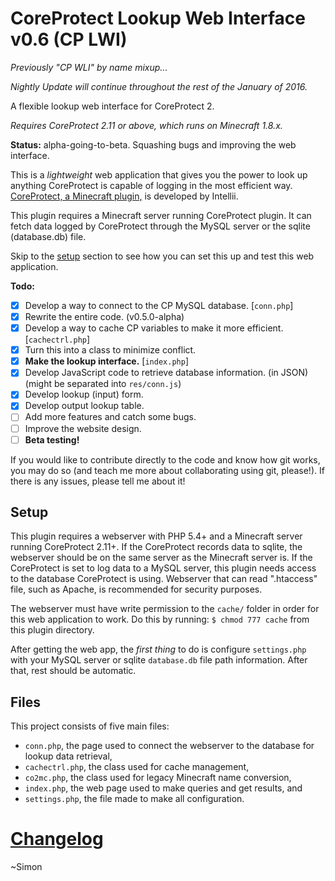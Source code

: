 CoreProtect Lookup Web Interface v0.6 (CP LWI)
=========================================
_Previously "CP WLI" by name mixup..._

_Nightly Update will continue throughout the rest of the January of 2016._

A flexible lookup web interface for CoreProtect 2.

_Requires CoreProtect 2.11 or above, which runs on Minecraft 1.8.x._

**Status:** alpha-going-to-beta.  Squashing bugs and improving the web interface.

This is a _lightweight_ web application that gives you the power to look up anything CoreProtect is capable of logging in the most efficient way.  [CoreProtect, a Minecraft plugin,](http://dev.bukkit.org/bukkit-plugins/coreprotect/) is developed by Intellii.

This plugin requires a Minecraft server running CoreProtect plugin.  It can fetch data logged by CoreProtect through the MySQL server or the sqlite (database.db) file.

Skip to the [setup](#setup) section to see how you can set this up and test this web application.

**Todo:**
- [X] Develop a way to connect to the CP MySQL database. [`conn.php`]
 - [X] Rewrite the entire code. (v0.5.0-alpha)
- [X] Develop a way to cache CP variables to make it more efficient. [`cachectrl.php`]
 - [X] Turn this into a class to minimize conflict.
- [X] **Make the lookup interface.** [`index.php`]
 - [X] Develop JavaScript code to retrieve database information. (in JSON) (might be separated into `res/conn.js`)
 - [X] Develop lookup (input) form.
 - [X] Develop output lookup table.
 - [ ] Add more features and catch some bugs.
 - [ ] Improve the website design.
- [ ] **Beta testing!**

If you would like to contribute directly to the code and know how git works, you may do so (and teach me more about collaborating using git, please!).  If there is any issues, please tell me about it!

## Setup
This plugin requires a webserver with PHP 5.4+ and a Minecraft server running CoreProtect 2.11+.  If the CoreProtect records data to sqlite, the webserver should be on the same server as the Minecraft server is.  If the CoreProtect is set to log data to a MySQL server, this plugin needs access to the database CoreProtect is using.  Webserver that can read ".htaccess" file, such as Apache, is recommended for security purposes.

The webserver must have write permission to the `cache/` folder in order for this web application to work.  Do this by running:
`$ chmod 777 cache`
from this plugin directory.

After getting the web app, the *first thing* to do is configure `settings.php` with your MySQL server or sqlite `database.db` file path information.  After that, rest should be automatic.


## Files
This project consists of five main files:
- `conn.php`, the page used to connect the webserver to the database for lookup data retrieval,
- `cachectrl.php`, the class used for cache management, 
- `co2mc.php`, the class used for legacy Minecraft name conversion,
- `index.php`, the web page used to make queries and get results, and
- `settings.php`, the file made to make all configuration.

# [Changelog](changelog.md)

~Simon
